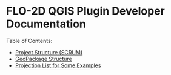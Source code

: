 # FLO-2D QGIS Plugin Developer Documentation

Table of Contents:

* [Project Structure (SCRUM)](scrum.md)
* [GeoPackage Structure](db_structure/db_structure.md)
* [Projection List for Some Examples](examples_projections.md)